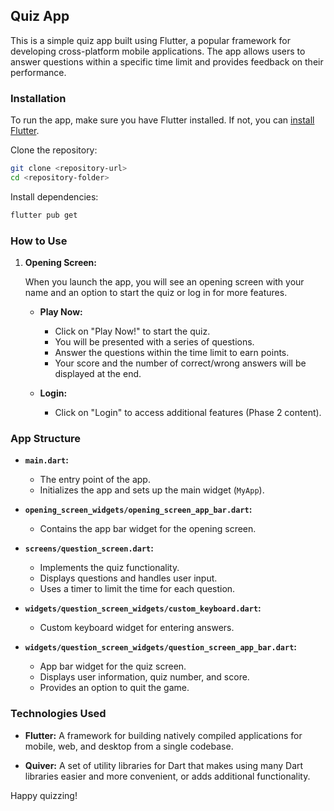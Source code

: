 ## Quiz App

This is a simple quiz app built using Flutter, a popular framework for developing cross-platform mobile applications. The app allows users to answer questions within a specific time limit and provides feedback on their performance.

### Installation

To run the app, make sure you have Flutter installed. If not, you can [install Flutter](https://flutter.dev/docs/get-started/install).

Clone the repository:

```bash
git clone <repository-url>
cd <repository-folder>
```

Install dependencies:

```bash
flutter pub get
```

### How to Use

1. **Opening Screen:**

   When you launch the app, you will see an opening screen with your name and an option to start the quiz or log in for more features.

   - **Play Now:**
     - Click on "Play Now!" to start the quiz.
     - You will be presented with a series of questions.
     - Answer the questions within the time limit to earn points.
     - Your score and the number of correct/wrong answers will be displayed at the end.

   - **Login:**
     - Click on "Login" to access additional features (Phase 2 content).

### App Structure

- **`main.dart`:**
  - The entry point of the app.
  - Initializes the app and sets up the main widget (`MyApp`).

- **`opening_screen_widgets/opening_screen_app_bar.dart`:**
  - Contains the app bar widget for the opening screen.

- **`screens/question_screen.dart`:**
  - Implements the quiz functionality.
  - Displays questions and handles user input.
  - Uses a timer to limit the time for each question.

- **`widgets/question_screen_widgets/custom_keyboard.dart`:**
  - Custom keyboard widget for entering answers.

- **`widgets/question_screen_widgets/question_screen_app_bar.dart`:**
  - App bar widget for the quiz screen.
  - Displays user information, quiz number, and score.
  - Provides an option to quit the game.

### Technologies Used

- **Flutter:** A framework for building natively compiled applications for mobile, web, and desktop from a single codebase.

- **Quiver:** A set of utility libraries for Dart that makes using many Dart libraries easier and more convenient, or adds additional functionality.

Happy quizzing!